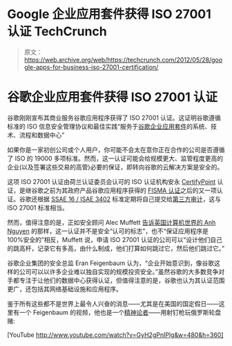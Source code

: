 # Google 企业应用套件获得 ISO 27001 认证 TechCrunch

> 原文：<https://web.archive.org/web/https://techcrunch.com/2012/05/28/google-apps-for-business-iso-27001-certification/>

# 谷歌企业应用套件获得 ISO 27001 认证

谷歌刚刚宣布其商业服务谷歌应用程序获得了 ISO 27001 认证。这证明谷歌遵循标准的 ISO 信息安全管理协议和最佳实践“服务于[谷歌企业应用套件](https://web.archive.org/web/20221005163935/http://www.google.com/enterprise/apps/business/index.html)的系统、技术、流程和数据中心”

如果你是一家初创公司或个人用户，你可能不会太在意你正在合作的公司是否遵循了 ISO 的 19000 多项标准。然而，这一认证可能会给规模更大、监管程度更高的企业(以及签署这些交易的高管)必要的保证，即转向谷歌的云解决方案是安全的。

这项 ISO 27001 认证由荷兰认证委员会认可的 ISO 认证机构安永 [CertifyPoint](https://web.archive.org/web/20221005163935/http://www.certifypoint.nl/) 认证，是继谷歌之前为其政府产品谷歌应用程序获得的 [FISMA 认证](https://web.archive.org/web/20221005163935/http://googleenterprise.blogspot.com/2011/04/truth-about-google-apps-and-fisma.html)之后的又一项认证。谷歌还根据 [SSAE 16 / ISAE 3402](https://web.archive.org/web/20221005163935/http://googleenterprise.blogspot.com/2011/08/security-first-google-apps-and-google.html) 标准定期将自己提交给[第三方审计](https://web.archive.org/web/20221005163935/http://googleenterprise.blogspot.com/2011/08/security-first-google-apps-and-google.html)，这与 ISO 27001 标准相当。

然而，值得注意的是，正如安全顾问 Alec Muffett [告诉英国计算机世界的 Anh Nguyen](https://web.archive.org/web/20221005163935/http://www.computerworlduk.com/news/security/3360345/under-embargo-google-apps-receives-iso-27001-security-certification/) 的那样，这一认证并不是安全“认可的标志”，也不“保证应用程序是 100%安全的”相反，Muffett 说，申请 ISO 27001 认证的公司可以“设计他们自己的跳高杆，记录它有多高，由什么制成，他们打算如何跳过它，然后他们跳过它。”

谷歌企业集团的安全总监 Eran Feigenbaum 认为，“企业开始意识到，像谷歌这样的公司可以以许多企业难以独自实现的规模投资安全。”虽然谷歌的大多数竞争对手都专注于让他们的数据中心获得认证，但值得注意的是，谷歌也认为其认证范围更广，还包括其网络基础设施和应用程序。

鉴于所有这些都不是世界上最令人兴奋的消息——尤其是在美国的国定假日——这里有一个 Feigenbaum 的视频，他也是一个[精神论者](https://web.archive.org/web/20221005163935/http://en.wikipedia.org/wiki/Eran_Raven)——用射钉枪玩俄罗斯轮盘赌:

[YouTube http://www.youtube.com/watch?v=GyH2gPnIPlg&w=480&h=360]